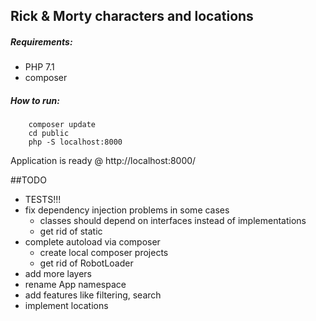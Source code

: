 ## Rick & Morty characters and locations

##### Requirements:
 - PHP 7.1
 - composer
 
##### How to run:
        composer update
        cd public
        php -S localhost:8000
        
Application is ready @ http://localhost:8000/
 
##TODO
- TESTS!!!
 - fix dependency injection problems in some cases
    - classes should depend on interfaces instead of implementations
    - get rid of static
 - complete autoload via composer 
    - create local composer projects
    - get rid of RobotLoader
 - add more layers
 - rename App namespace
 - add features like filtering, search
 - implement locations
 
 
